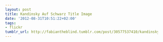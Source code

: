 ```yaml
---
layout: post
title: Kandinsky Auf Schwarz Title Image
date: '2012-08-31T10:51:22+02:00'
tags:
- flickr
tumblr_url: http://fabiantheblind.tumblr.com/post/30577537410/kandinsky-auf-schwarz-title-image
---
```

